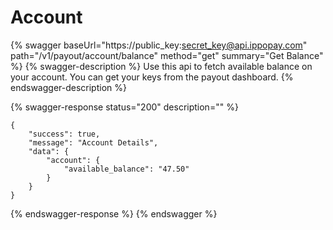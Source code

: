 # Account

{% swagger baseUrl="https://public_key:secret_key@api.ippopay.com" path="/v1/payout/account/balance" method="get" summary="Get Balance" %}
{% swagger-description %}
Use this api to fetch available balance on your account. You can get your keys from the payout  dashboard.
{% endswagger-description %}

{% swagger-response status="200" description="" %}
```
{
    "success": true,
    "message": "Account Details",
    "data": {
        "account": {
            "available_balance": "47.50"
        }
    }
}
```
{% endswagger-response %}
{% endswagger %}
